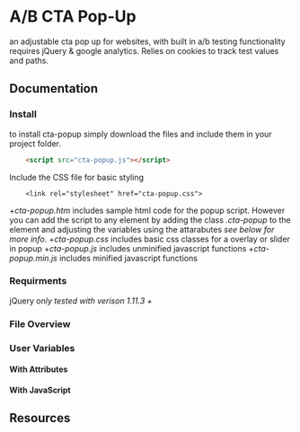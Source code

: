 # A/B CTA Pop-Up
an adjustable cta pop up for websites, with built in a/b testing functionality requires jQuery &amp; google analytics. Relies on cookies to track test values and paths.

## Documentation

### Install

to install cta-popup simply download the files and include them in your project folder.

```html
	<script src="cta-popup.js"></script>
```

Include the CSS file for basic styling

```
	<link rel="stylesheet" href="cta-popup.css">
```

+*cta-popup.htm* includes sample html code for the popup script. However you can add the script to any element by adding the class *.cta-popup* to the element and adjusting the variables using the attarabutes *see below for more info*.
+*cta-popup.css* includes basic css classes for a overlay or slider in popup
+*cta-popup.js* includes unminified javascript functions
+*cta-popup.min.js* includes minified javascript functions

### Requirments

jQuery *only tested with verison 1.11.3 +*

### File Overview



### User Variables

#### With Attributes
#### With JavaScript


## Resources
